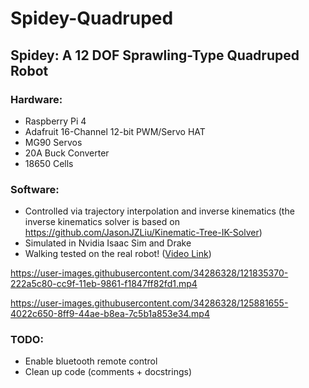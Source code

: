 


# Spidey-Quadruped

## Spidey: A 12 DOF Sprawling-Type Quadruped Robot

### Hardware:
- Raspberry Pi 4
- Adafruit 16-Channel 12-bit PWM/Servo HAT
- MG90 Servos
- 20A Buck Converter
- 18650 Cells

### Software:
- Controlled via trajectory interpolation and inverse kinematics (the inverse kinematics solver is based on https://github.com/JasonJZLiu/Kinematic-Tree-IK-Solver)
- Simulated in Nvidia Isaac Sim and Drake
- Walking tested on the real robot! ([Video Link](https://www.youtube.com/watch?v=nW5I9bcBE7k))


https://user-images.githubusercontent.com/34286328/121835370-222a5c80-cc9f-11eb-9861-f1847ff82fd1.mp4

https://user-images.githubusercontent.com/34286328/125881655-4022c650-8ff9-44ae-b8ea-7c5b1a853e34.mp4


### TODO:
- Enable bluetooth remote control
- Clean up code (comments + docstrings)

